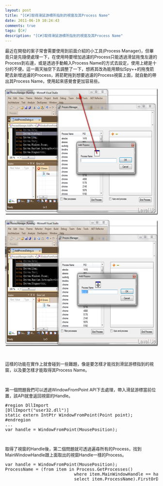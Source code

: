 ```yaml
---
layout: post
title: "[C#]取得滑鼠游標所指到的視窗及其Process Name"
date: 2011-06-19 10:24:43
comments: true
tags: [C#]
description: "[C#]取得滑鼠游標所指到的視窗及其Process Name"
---
```

<p>
	最近在開發的案子常會需要使用到前面介紹的小工具(Process Manager)，但畢竟只是先隨便處理一下，在使用時要增加過濾的Process只能透過滑鼠拖曳左邊的Process到右邊，或是透過手動輸入Process Name的方式去設定，使用上總是十分的不便。這一兩天抽空下去調整了一下，想將其改為能用類似Spy++的拖曳箭靶去新增過濾的Process，將箭靶拖到想要過濾的Process視窗上面，就自動的帶出其Process Name，使用起來感覺會更加容易些。</p>
<p>
	<img alt="image" border="0" height="418" src="\images\posts\29121\image_thumb.png" style="border-right-width: 0px; border-top-width: 0px; border-bottom-width: 0px; border-left-width: 0px" width="644" /></p>
<p>
	<img alt="image" border="0" height="416" src="\images\posts\29121\image_thumb_1.png" style="border-right-width: 0px; border-top-width: 0px; border-bottom-width: 0px; border-left-width: 0px" width="644" /></p>
<p>
	 </p>
<p>
	這樣的功能在實作上就會碰到一些難題，像是要怎樣才能找到滑鼠游標指到的視窗，以及要怎樣才能取得其Process Name。</p>
<p>
	 </p>
<p>
	第一個問題我們可以透過WindowFromPoint API下去處理，帶入滑鼠游標當前位置，該API就會返回視窗的Handle。</p>
<div class="wlWriterSmartContent" id="scid:812469c5-0cb0-4c63-8c15-c81123a09de7:35f71c58-e8d5-40c6-97d6-3c2daee8cc4d" style="padding-bottom: 0px; margin: 0px; padding-left: 0px; padding-right: 0px; display: inline; float: none; padding-top: 0px">
	<pre class="c#" name="code">
#region DllImport
[DllImport("user32.dll")]
static extern IntPtr WindowFromPoint(Point point);
#endregion
...
var handle = WindowFromPoint(MousePosition);</pre>
</div>
<p>
	 </p>
<p>
	取得了視窗的Handle後，第二個問題就可透過遍尋所有的Process，找到MainWindowHandle跟上面取出的視窗Handle一樣的Process。</p>
<div class="wlWriterSmartContent" id="scid:812469c5-0cb0-4c63-8c15-c81123a09de7:cd3fef48-6e00-4837-b08b-1dcb7c50cd2b" style="padding-bottom: 0px; margin: 0px; padding-left: 0px; padding-right: 0px; display: inline; float: none; padding-top: 0px">
	<pre class="c#" name="code">
var handle = WindowFromPoint(MousePosition);
ProcessName = (from item in Process.GetProcesses()
						   where item.MainWindowHandle == handle
						   select item.ProcessName).FirstOrDefault();</pre>
</div>
<p>
	 </p>
